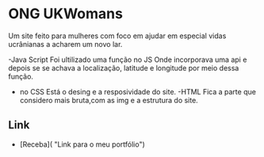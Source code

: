 # ONG UKWomans

Um site feito para mulheres com foco em ajudar em especial vidas ucrânianas a acharem um novo lar.

-Java Script
Foi ultilizado uma função no JS Onde incorporava uma api e depois se se achava a localização, latitude e longitude por meio dessa função.
- no CSS
Está o desing e a resposividade do site.
-HTML
Fica a parte que considero mais bruta,com as img e a estrutura do site.

## Link
- [Receba]( "Link para o meu portfólio")
